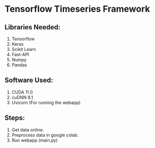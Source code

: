 # Tensorflow Timeseries Framework

## Libraries Needed:

1. Tensorflow
2. Keras
3. Scikit Learn
4. Fast-API
5. Numpy
6. Pandas
 
## Software Used:

1. CUDA 11.0
2. cuDNN 8.1
3. Uvicorn (For running the webapp)

## Steps:

1. Get data online.
2. Preprocess data in google colab.
3. Run webapp (main.py)
